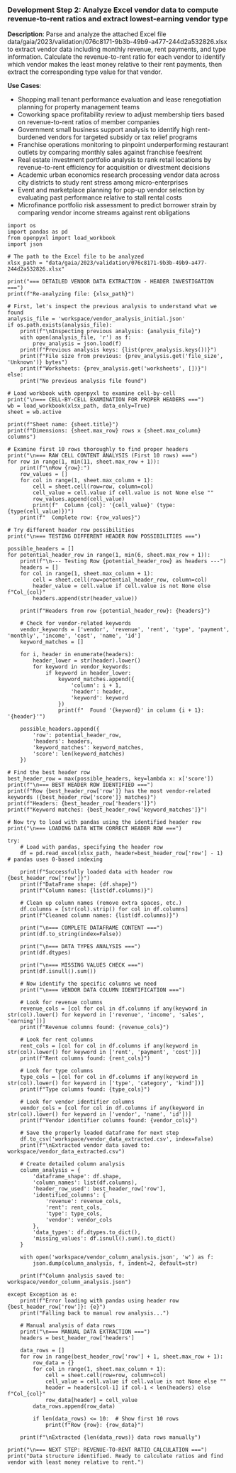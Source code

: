 ### Development Step 2: Analyze Excel vendor data to compute revenue-to-rent ratios and extract lowest-earning vendor type

**Description**: Parse and analyze the attached Excel file data/gaia/2023/validation/076c8171-9b3b-49b9-a477-244d2a532826.xlsx to extract vendor data including monthly revenue, rent payments, and type information. Calculate the revenue-to-rent ratio for each vendor to identify which vendor makes the least money relative to their rent payments, then extract the corresponding type value for that vendor.

**Use Cases**:
- Shopping mall tenant performance evaluation and lease renegotiation planning for property management teams
- Coworking space profitability review to adjust membership tiers based on revenue-to-rent ratios of member companies
- Government small business support analysis to identify high rent-burdened vendors for targeted subsidy or tax relief programs
- Franchise operations monitoring to pinpoint underperforming restaurant outlets by comparing monthly sales against franchise fees/rent
- Real estate investment portfolio analysis to rank retail locations by revenue-to-rent efficiency for acquisition or divestment decisions
- Academic urban economics research processing vendor data across city districts to study rent stress among micro-enterprises
- Event and marketplace planning for pop-up vendor selection by evaluating past performance relative to stall rental costs
- Microfinance portfolio risk assessment to predict borrower strain by comparing vendor income streams against rent obligations

```
import os
import pandas as pd
from openpyxl import load_workbook
import json

# The path to the Excel file to be analyzed
xlsx_path = "data/gaia/2023/validation/076c8171-9b3b-49b9-a477-244d2a532826.xlsx"

print("=== DETAILED VENDOR DATA EXTRACTION - HEADER INVESTIGATION ===")
print(f"Re-analyzing file: {xlsx_path}")

# First, let's inspect the previous analysis to understand what we found
analysis_file = 'workspace/vendor_analysis_initial.json'
if os.path.exists(analysis_file):
    print(f"\nInspecting previous analysis: {analysis_file}")
    with open(analysis_file, 'r') as f:
        prev_analysis = json.load(f)
    print(f"Previous analysis keys: {list(prev_analysis.keys())}")
    print(f"File size from previous: {prev_analysis.get('file_size', 'Unknown')} bytes")
    print(f"Worksheets: {prev_analysis.get('worksheets', [])}")
else:
    print("No previous analysis file found")

# Load workbook with openpyxl to examine cell-by-cell
print("\n=== CELL-BY-CELL EXAMINATION FOR PROPER HEADERS ===")
wb = load_workbook(xlsx_path, data_only=True)
sheet = wb.active

print(f"Sheet name: {sheet.title}")
print(f"Dimensions: {sheet.max_row} rows x {sheet.max_column} columns")

# Examine first 10 rows thoroughly to find proper headers
print("\n=== RAW CELL CONTENT ANALYSIS (First 10 rows) ===")
for row in range(1, min(11, sheet.max_row + 1)):
    print(f"\nRow {row}:")
    row_values = []
    for col in range(1, sheet.max_column + 1):
        cell = sheet.cell(row=row, column=col)
        cell_value = cell.value if cell.value is not None else ""
        row_values.append(cell_value)
        print(f"  Column {col}: '{cell_value}' (type: {type(cell_value)})")
    print(f"  Complete row: {row_values}")

# Try different header row possibilities
print("\n=== TESTING DIFFERENT HEADER ROW POSSIBILITIES ===")

possible_headers = []
for potential_header_row in range(1, min(6, sheet.max_row + 1)):
    print(f"\n--- Testing Row {potential_header_row} as headers ---")
    headers = []
    for col in range(1, sheet.max_column + 1):
        cell = sheet.cell(row=potential_header_row, column=col)
        header_value = cell.value if cell.value is not None else f"Col_{col}"
        headers.append(str(header_value))
    
    print(f"Headers from row {potential_header_row}: {headers}")
    
    # Check for vendor-related keywords
    vendor_keywords = ['vendor', 'revenue', 'rent', 'type', 'payment', 'monthly', 'income', 'cost', 'name', 'id']
    keyword_matches = []
    
    for i, header in enumerate(headers):
        header_lower = str(header).lower()
        for keyword in vendor_keywords:
            if keyword in header_lower:
                keyword_matches.append({
                    'column': i + 1,
                    'header': header,
                    'keyword': keyword
                })
                print(f"  Found '{keyword}' in column {i + 1}: '{header}'")
    
    possible_headers.append({
        'row': potential_header_row,
        'headers': headers,
        'keyword_matches': keyword_matches,
        'score': len(keyword_matches)
    })

# Find the best header row
best_header_row = max(possible_headers, key=lambda x: x['score'])
print(f"\n=== BEST HEADER ROW IDENTIFIED ===")
print(f"Row {best_header_row['row']} has the most vendor-related keywords ({best_header_row['score']} matches)")
print(f"Headers: {best_header_row['headers']}")
print(f"Keyword matches: {best_header_row['keyword_matches']}")

# Now try to load with pandas using the identified header row
print("\n=== LOADING DATA WITH CORRECT HEADER ROW ===")

try:
    # Load with pandas, specifying the header row
    df = pd.read_excel(xlsx_path, header=best_header_row['row'] - 1)  # pandas uses 0-based indexing
    
    print(f"Successfully loaded data with header row {best_header_row['row']}")
    print(f"DataFrame shape: {df.shape}")
    print(f"Column names: {list(df.columns)}")
    
    # Clean up column names (remove extra spaces, etc.)
    df.columns = [str(col).strip() for col in df.columns]
    print(f"Cleaned column names: {list(df.columns)}")
    
    print("\n=== COMPLETE DATAFRAME CONTENT ===")
    print(df.to_string(index=False))
    
    print("\n=== DATA TYPES ANALYSIS ===")
    print(df.dtypes)
    
    print("\n=== MISSING VALUES CHECK ===")
    print(df.isnull().sum())
    
    # Now identify the specific columns we need
    print("\n=== VENDOR DATA COLUMN IDENTIFICATION ===")
    
    # Look for revenue columns
    revenue_cols = [col for col in df.columns if any(keyword in str(col).lower() for keyword in ['revenue', 'income', 'sales', 'earning'])]
    print(f"Revenue columns found: {revenue_cols}")
    
    # Look for rent columns  
    rent_cols = [col for col in df.columns if any(keyword in str(col).lower() for keyword in ['rent', 'payment', 'cost'])]
    print(f"Rent columns found: {rent_cols}")
    
    # Look for type columns
    type_cols = [col for col in df.columns if any(keyword in str(col).lower() for keyword in ['type', 'category', 'kind'])]
    print(f"Type columns found: {type_cols}")
    
    # Look for vendor identifier columns
    vendor_cols = [col for col in df.columns if any(keyword in str(col).lower() for keyword in ['vendor', 'name', 'id'])]
    print(f"Vendor identifier columns found: {vendor_cols}")
    
    # Save the properly loaded dataframe for next step
    df.to_csv('workspace/vendor_data_extracted.csv', index=False)
    print(f"\nExtracted vendor data saved to: workspace/vendor_data_extracted.csv")
    
    # Create detailed column analysis
    column_analysis = {
        'dataframe_shape': df.shape,
        'column_names': list(df.columns),
        'header_row_used': best_header_row['row'],
        'identified_columns': {
            'revenue': revenue_cols,
            'rent': rent_cols, 
            'type': type_cols,
            'vendor': vendor_cols
        },
        'data_types': df.dtypes.to_dict(),
        'missing_values': df.isnull().sum().to_dict()
    }
    
    with open('workspace/vendor_column_analysis.json', 'w') as f:
        json.dump(column_analysis, f, indent=2, default=str)
    
    print(f"Column analysis saved to: workspace/vendor_column_analysis.json")
    
except Exception as e:
    print(f"Error loading with pandas using header row {best_header_row['row']}: {e}")
    print("Falling back to manual row analysis...")
    
    # Manual analysis of data rows
    print("\n=== MANUAL DATA EXTRACTION ===")
    headers = best_header_row['headers']
    
    data_rows = []
    for row in range(best_header_row['row'] + 1, sheet.max_row + 1):
        row_data = {}
        for col in range(1, sheet.max_column + 1):
            cell = sheet.cell(row=row, column=col)
            cell_value = cell.value if cell.value is not None else ""
            header = headers[col-1] if col-1 < len(headers) else f"Col_{col}"
            row_data[header] = cell_value
        data_rows.append(row_data)
        
        if len(data_rows) <= 10:  # Show first 10 rows
            print(f"Row {row}: {row_data}")
    
    print(f"\nExtracted {len(data_rows)} data rows manually")

print("\n=== NEXT STEP: REVENUE-TO-RENT RATIO CALCULATION ===")
print("Data structure identified. Ready to calculate ratios and find vendor with least money relative to rent.")
```